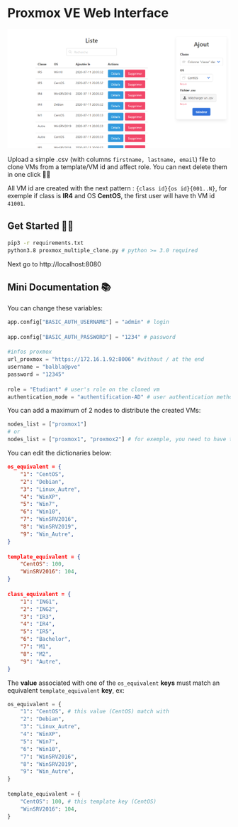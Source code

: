 # Proxmox VE Web Interface

<p align="center">
  <img src="static/img/pres_site.png">
</p>


Upload a simple .csv (with columns `firstname, lastname, email`) file to clone VMs from a template/VM id and affect role.
You can next delete them in one click 🐱‍🏍

All VM id are created with the next pattern :
`{class id}{os id}{001..N}`, for exemple if class is **IR4** and OS **CentOS**, the first user will have th VM id `41001`.




## Get Started 🐱‍💻
```bash
pip3 -r requirements.txt
python3.8 proxmox_multiple_clone.py # python >= 3.0 required
```

Next go to http://localhost:8080

## Mini Documentation 📚

You can change these variables:
```python
app.config["BASIC_AUTH_USERNAME"] = "admin" # login 

app.config["BASIC_AUTH_PASSWORD"] = "1234" # password

#infos proxmox
url_proxmox = "https://172.16.1.92:8006" #without / at the end
username = "balbla@pve"
password = "12345"

role = "Etudiant" # user's role on the cloned vm
authentication_mode = "authentification-AD" # user authentication method in proxmox, exemple with user peterpan: peterpan@authentification-AD
```
You can add a maximum of 2 nodes to distribute the created VMs:
```python
nodes_list = ["proxmox1"] 
# or 
nodes_list = ["proxmox1", "proxmox2"] # for exemple, you need to have the same template (with same id) in each node
```
You can edit the dictionaries below:
```json
os_equivalent = {
    "1": "CentOS",
    "2": "Debian",
    "3": "Linux_Autre",
    "4": "WinXP",
    "5": "Win7",
    "6": "Win10",
    "7": "WinSRV2016",
    "8": "WinSRV2019",
    "9": "Win_Autre",
}

template_equivalent = {
    "CentOS": 100,
    "WinSRV2016": 104,
}

class_equivalent = {
    "1": "ING1",
    "2": "ING2",
    "3": "IR3",
    "4": "IR4",
    "5": "IR5",
    "6": "Bachelor",
    "7": "M1",
    "8": "M2",
    "9": "Autre",
}
```

The **value** associated with one of the `os_equivalent` **keys** must match an equivalent `template_equivalent` **key**, ex:
```python
os_equivalent = {
    "1": "CentOS", # this value (CentOS) match with 
    "2": "Debian",
    "3": "Linux_Autre",
    "4": "WinXP",
    "5": "Win7",
    "6": "Win10",
    "7": "WinSRV2016",
    "8": "WinSRV2019",
    "9": "Win_Autre",
}

template_equivalent = {
    "CentOS": 100, # this template key (CentOS)
    "WinSRV2016": 104,
}
```
